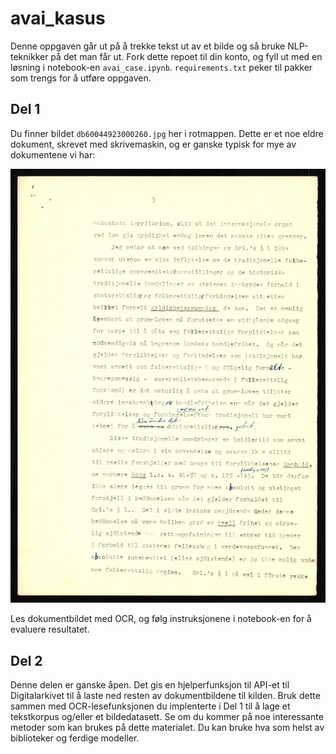 # avai_kasus

Denne oppgaven går ut på å trekke tekst ut av et bilde og så bruke NLP-teknikker på det man får ut. Fork dette repoet til din konto, og fyll ut med en løsning i notebook-en `avai_case.ipynb`. `requirements.txt` peker til pakker som trengs for å utføre oppgaven.

## Del 1
Du finner bildet `db60044923000260.jpg` her i rotmappen. Dette er et noe eldre dokument, skrevet med skrivemaskin, og er ganske typisk for mye av dokumentene vi har:

![](./db60044923000260.jpg)

Les dokumentbildet med OCR, og følg instruksjonene i notebook-en for å evaluere resultatet.

## Del 2
Denne delen er ganske åpen. Det gis en hjelperfunksjon til API-et til Digitalarkivet til å laste ned resten av dokumentbildene til kilden. Bruk dette sammen med OCR-lesefunksjonen du implenterte i Del 1 til å lage et tekstkorpus og/eller et bildedatasett. Se om du kommer på noe interessante metoder som kan brukes på dette materialet. Du kan bruke hva som helst av biblioteker og ferdige modeller.
